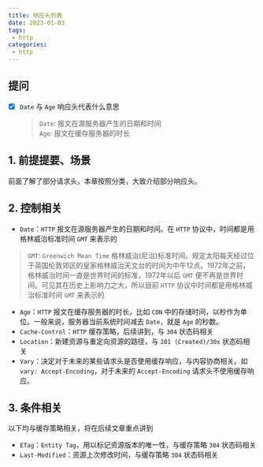 ```yaml
---
title: 响应头列表
date: 2023-01-03
tags:
 - http
categories: 
 - http
---
```



<!-- ## 总结 -->
<!-- -   -->





## 提问
- [x] `Date` 与 `Age` 响应头代表什么意思
    > `Date`: 报文在源服务器产生的日期和时间       
    > `Age`: 报文在缓存服务器的时长





## 1. 前提提要、场景
前面了解了部分请求头，本章按照分类，大致介绍部分响应头。



## 2. 控制相关 
- `Date`：`HTTP` 报文在源服务器产生的日期和时间。在 `HTTP` 协议中，时间都是用格林威治标准时间 `GMT` 来表示的
> `GMT`: `Greenwich Mean Time` 格林威治(尼治)标准时间。规定太阳每天经过位于英国伦敦郊区的皇家格林威治天文台的时间为中午12点。1972年之前，格林威治时间一直是世界时间的标准，1972年以后 `GMT` 便不再是世界时间。可见其在历史上影响力之大，所以目前 `HTTP` 协议中时间都是用格林威治标准时间 `GMT` 来表示的
- `Age`：`HTTP` 报文在缓存服务器的时长，比如 `CDN` 中的存储时间，以秒作为单位。一般来说，服务器当前系统时间减去 `Date`，就是 `Age` 的秒数。
- `Cache-Control`：`HTTP` 缓存策略，后续讲到，与 `304` 状态码相关
- `Location`：新建资源与重定向资源的路径，与 `201 (Created)/30x` 状态码相关
- `Vary`：决定对于未来的某些请求头是否使用缓存响应，与内容协商相关。如 `vary: Accept-Encoding`，对于未来的 `Accept-Encoding` 请求头不使用缓存响应。


## 3. 条件相关 
以下均与缓存策略相关，将在后续文章重点讲到
- `ETag`：`Entity Tag`，用以标记资源版本的唯一性，与缓存策略 `304` 状态码相关
- `Last-Modified`：资源上次修改时间，与缓存策略 `304` 状态码相关
